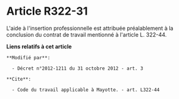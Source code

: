 # Article R322-31

L'aide à l'insertion professionnelle est attribuée préalablement à la conclusion du contrat de travail mentionné à l'article
L. 322-44.

**Liens relatifs à cet article**

	**Modifié par**:

	  - Décret n°2012-1211 du 31 octobre 2012 - art. 3

	**Cite**:

	  - Code du travail applicable à Mayotte. - art. L322-44

